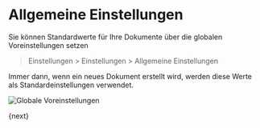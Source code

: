 <!-- add-breadcrumbs -->
# Allgemeine Einstellungen


Sie können Standardwerte für Ihre Dokumente über die globalen Voreinstellungen setzen

> Einstellungen > Einstellungen > Allgemeine Einstellungen

Immer dann, wenn ein neues Dokument erstellt wird, werden diese Werte als Standardeinstellungen verwendet.

<img class="screenshot" alt="Globale Voreinstellungen" src="{{docs_base_url}}/v12/assets/img/setup/settings/global-defaults.png">

{next}
